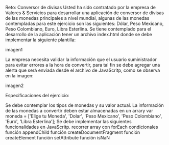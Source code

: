 Reto: Conversor de divisas
Usted ha sido contratado por la empresa de Valores & Servicios para desarrollar una aplicación de conversor de divisas de las monedas principales a nivel mundial, algunas de las monedas contempladas para este ejercicio son las siguientes: Dólar, Peso Mexicano, Peso Colombiano, Euro, Libra Esterlina. Se tiene contemplado para el desarrollo de la aplicación tener un archivo index.html donde se debe implementar la siguiente plantilla:

imagen1

La empresa necesita validar la información que el usuario suministrador para evitar errores a la hora de convertir, para tal fin se debe agregar una alerta que será enviada desde el archivo de JavaScritp, como se observa en la imagen:

imagen2

Especificaciones del ejercicio:

Se debe contemplar los tipos de monedas y su valor actual.
La información de las monedas a convertir deben estar almacenadas en un arrary
var moneda = ['Elige tu Moneda', 'Dolar', 'Peso Mexicano', 'Peso Colombiano', 'Euro', 'Libra Esterlina'];
Se debe implementar las siguientes funcionalidades en JavaScritp.
recorrer array con forEach
condicionales
función appendChild
función createDocumentFragment
función createElement
función setAttribute
función isNaN
